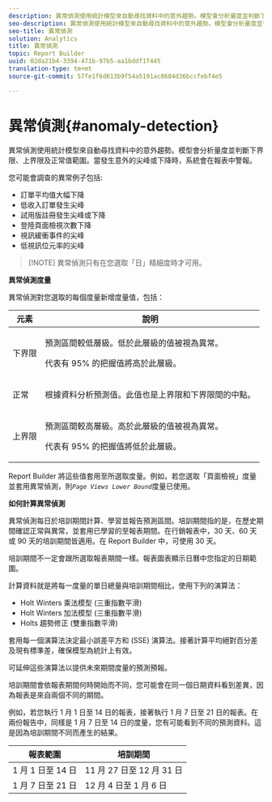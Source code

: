 ```yaml
---
description: 異常偵測使用統計模型來自動尋找資料中的意外趨勢。模型會分析量度並判斷下界限、上界限及正常值範圍。當發生意外的尖峰或下降時，系統會在報表中警報。
seo-description: 異常偵測使用統計模型來自動尋找資料中的意外趨勢。模型會分析量度並判斷下界限、上界限及正常值範圍。當發生意外的尖峰或下降時，系統會在報表中警報。
seo-title: 異常偵測
solution: Analytics
title: 異常偵測
topic: Report Builder
uuid: 02da21b4-3394-471b-97b5-aa1bddf1f445
translation-type: tm+mt
source-git-commit: 57fe1f6d613b9f54a5191ac8684d36bccfebf4e5

---
```



# 異常偵測{#anomaly-detection}

異常偵測使用統計模型來自動尋找資料中的意外趨勢。模型會分析量度並判斷下界限、上界限及正常值範圍。當發生意外的尖峰或下降時，系統會在報表中警報。

您可能會調查的異常例子包括:

* 訂單平均值大幅下降
* 低收入訂單發生尖峰
* 試用版註冊發生尖峰或下降
* 登陸頁面檢視次數下降
* 視訊緩衝事件的尖峰
* 低視訊位元率的尖峰

> [!NOTE] 異常偵測只有在您選取「日」精細度時才可用。

<p class="head"> <b>異常偵測度量</b> </p>

異常偵測對您選取的每個度量新增度量值，包括：

<table id="table_BF75FC874634498DB6632C12CBD8D533"> 
 <thead> 
  <tr> 
   <th colname="col1" class="entry"> 元素 </th> 
   <th colname="col2" class="entry"> 說明 </th> 
  </tr> 
 </thead>
 <tbody> 
  <tr> 
   <td colname="col1"> 下界限 </td> 
   <td colname="col2"> <p>預測區間較低層級。低於此層級的值被視為異常。 </p> <p>代表有 95% 的把握值將高於此層級。 </p> </td> 
  </tr> 
  <tr> 
   <td colname="col1"> 正常 </td> 
   <td colname="col2"> <p>根據資料分析預測值。此值也是上界限和下界限間的中點。 </p> </td> 
  </tr> 
  <tr> 
   <td colname="col1"> 上界限 </td> 
   <td colname="col2"> <p>預測區間較高層級。高於此層級的值被視為異常。 </p> <p>代表有 95% 的把握值將低於此層級。 </p> </td> 
  </tr> 
 </tbody> 
</table>

Report Builder 將這些值套用至所選取度量。例如，若您選取「頁面檢視」度量並套用異常偵測，則&#x200B;*`Page Views Lower Bound`*&#x200B;度量已使用。

**如何計算異常偵測**

異常偵測每日於培訓期間計算、學習並報告預測區間。培訓期間指的是，在歷史期間確認正常與異常，並套用已學習的至報表期間。在行銷報表中，30 天、60 天或 90 天的培訓期間皆適用。在 Report Builder 中，可使用 30 天。

培訓期間不一定會跟所選取報表期間一樣。報表圖表顯示日曆中您指定的日期範圍。

計算資料就是將每一度量的單日總量與培訓期間相比，使用下列的演算法：

* Holt Winters 乘法模型 (三重指數平滑)
* Holt Winters 加法模型 (三重指數平滑)
* Holts 趨勢修正 (雙重指數平滑)

套用每一個演算法決定最小誤差平方和 (SSE) 演算法。接著計算平均絕對百分差及現有標準差，確保模型為統計上有效。

可延伸這些演算法以提供未來期間度量的預測預報。

培訓期間會依報表期間何時開始而不同，您可能會在同一個日期資料看到差異，因為報表是來自兩個不同的期間。

例如，若您執行 1 月 1 日至 14 日的報表，接著執行 1 月 7 日至 21 日的報表。在兩份報告中，同樣是 1 月 7 日至 14 日的度量，您有可能看到不同的預測資料。這是因為培訓期間不同而產生的結果。

| 報表範圍 | 培訓期間 |
|--- |--- |
| 1 月 1 日至 14 日 | 11 月 27 日至 12 月 31 日 |
| 1 月 7 日至 21 日 | 12 月 4 日至 1 月 6 日 |
